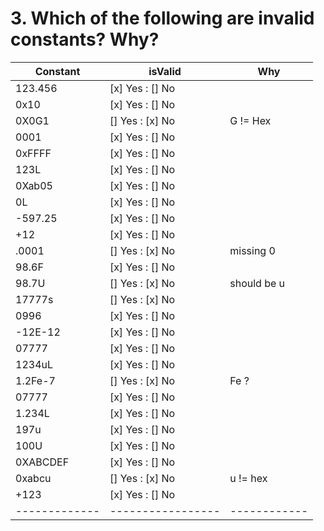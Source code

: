 # 3. Which of the following are invalid constants? Why?
| Constant      | isValid           | Why          |
| ------------- | ----------------- | ------------ |
|  123.456      | [x] Yes : []  No  |              |
|  0x10         | [x] Yes : []  No  |              |
|  0X0G1        | []  Yes : [x] No  | G != Hex     |
|  0001         | [x] Yes : []  No  |              |
|  0xFFFF       | [x] Yes : []  No  |              |
|  123L         | [x] Yes : []  No  |              |
|  0Xab05       | [x] Yes : []  No  |              |
|  0L           | [x] Yes : []  No  |              |
|  -597.25      | [x] Yes : []  No  |              |
|  +12          | [x] Yes : []  No  |              |
|  .0001        | []  Yes : [x] No  |  missing 0   |
|  98.6F        | [x] Yes : []  No  |              |
|  98.7U        | []  Yes : [x] No  |  should be u |
|  17777s       | []  Yes : [x] No  |              |
|  0996         | [x] Yes : []  No  |              |
|  -12E-12      | [x] Yes : []  No  |              |
|  07777        | [x] Yes : []  No  |              |
|  1234uL       | [x] Yes : []  No  |              |
|  1.2Fe-7      | []  Yes : [x] No  |  Fe ?        |
|  07777        | [x] Yes : []  No  |              |
|  1.234L       | [x] Yes : []  No  |              |
|  197u         | [x] Yes : [] No   |              |
|  100U         | [x] Yes : [] No   |              |
|  0XABCDEF     | [x] Yes : []  No  |              |
|  0xabcu       | []  Yes : [x] No  | u != hex     |
|  +123         | [x] Yes : []  No  |              |
| ------------- | ----------------- | ------------ |

